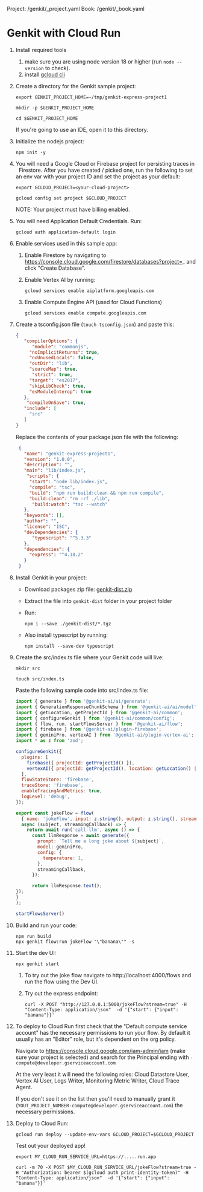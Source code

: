 Project: /genkit/_project.yaml
Book: /genkit/_book.yaml

# Genkit with Cloud Run

1.  Install required tools
    1.  make sure you are using node version 18 or higher (run `node --version`
        to check).
    1.  install [gcloud cli](https://cloud.google.com/sdk/docs/install)

1.  Create a directory for the Genkit sample project:

    ```posix-terminal
    export GENKIT_PROJECT_HOME=~/tmp/genkit-express-project1

    mkdir -p $GENKIT_PROJECT_HOME

    cd $GENKIT_PROJECT_HOME
    ```

    If you're going to use an IDE, open it to this directory.

1.  Initialize the nodejs project:

    ```posix-terminal
    npm init -y
    ```

1.  You will need a Google Cloud or Firebase project for persisting traces in
    Firestore. After you have created / picked one, run the following to set an
    env var with your project ID and set the project as your default:

    ```posix-terminal
    export GCLOUD_PROJECT=<your-cloud-project>

    gcloud config set project $GCLOUD_PROJECT
    ```

    NOTE: Your project must have billing enabled.

1.  You will need Application Default Credentials. Run:

    ```posix-terminal
    gcloud auth application-default login
    ```

1.  Enable services used in this sample app:

    1.  Enable Firestore by navigating to
        https://console.cloud.google.com/firestore/databases?project=_ and click
        "Create Database".

    1.  Enable Vertex AI by running:

        ```posix-terminal
        gcloud services enable aiplatform.googleapis.com
        ```

    1.  Enable Compute Engine API (used for Cloud Functions)

        ```posix-terminal
        gcloud services enable compute.googleapis.com
        ```

1.  Create a tsconfig.json file (`touch tsconfig.json`) and paste this:

    ```json
    {
       "compilerOptions": {
          "module": "commonjs",
         "noImplicitReturns": true,
         "noUnusedLocals": false,
         "outDir": "lib",
         "sourceMap": true,
          "strict": true,
         "target": "es2017",
         "skipLibCheck": true,
         "esModuleInterop": true
       },
        "compileOnSave": true,
       "include": [
         "src"
       ]
    }
    ```

    Replace the contents of your package.json file with the following:

    ```json
     {
       "name": "genkit-express-project1",
       "version": "1.0.0",
       "description": "",
       "main": "lib/index.js",
        "scripts": {
         "start": "node lib/index.js",
         "compile": "tsc",
         "build": "npm run build:clean && npm run compile",
         "build:clean": "rm -rf ./lib",
          "build:watch": "tsc --watch"
       },
       "keywords": [],
       "author": "",
       "license": "ISC",
       "devDependencies": {
          "typescript": "^5.3.3"
       },
       "dependencies": {
         "express": "^4.18.2"
       }
     }
    ```

1.  Install Genkit in your project:
    -   Download packages zip file:
        [genkit-dist.zip](https://bit.ly/genkit-dist)
    -   Extract the file into `genkit-dist` folder in your project folder
    -   Run:

        ```posix-terminal
        npm i --save ./genkit-dist/*.tgz
        ```
    -   Also install typescript by running:

        ```posix-terminal
        npm install --save-dev typescript
        ```

1.  Create the src/index.ts file where your Genkit code will live:

    ```posix-terminal
    mkdir src

    touch src/index.ts
    ```

    Paste the following sample code into src/index.ts file:

    ```javascript
    import { generate } from '@genkit-ai/ai/generate';
    import { GenerationResponseChunkSchema } from '@genkit-ai/ai/model';
    import { getLocation, getProjectId } from '@genkit-ai/common';
    import { configureGenkit } from '@genkit-ai/common/config';
    import { flow, run, startFlowsServer } from '@genkit-ai/flow';
    import { firebase } from '@genkit-ai/plugin-firebase';
    import { geminiPro, vertexAI } from '@genkit-ai/plugin-vertex-ai';
    import * as z from 'zod';

    configureGenkit({
      plugins: [
        firebase({ projectId: getProjectId() }),
        vertexAI({ projectId: getProjectId(), location: getLocation() || 'us-central1' }),
      ],
      flowStateStore: 'firebase',
      traceStore: 'firebase',
      enableTracingAndMetrics: true,
      logLevel: 'debug',
    });

    export const jokeFlow = flow(
      { name: 'jokeFlow', input: z.string(), output: z.string(), streamType: GenerationResponseChunkSchema },
      async (subject, streamingCallback) => {
        return await run('call-llm', async () => {
          const llmResponse = await generate({
            prompt: `Tell me a long joke about ${subject}`,
            model: geminiPro,
            config: {
              temperature: 1,
            },
            streamingCallback,
          });

          return llmResponse.text();
    });
    }
    );

    startFlowsServer()
    ```

1.  Build and run your code:

    ```posix-terminal
    npm run build
    npx genkit flow:run jokeFlow "\"banana\"" -s
    ```

1.  Start the dev UI:

    ```posix-terminal
    npx genkit start
    ```

    1.  To try out the joke flow navigate to http://localhost:4000/flows and run
        the flow using the Dev UI.

    1.  Try out the express endpoint:
    
        ```posix-terminal
        curl -X POST "http://127.0.0.1:5000/jokeFlow?stream=true" -H "Content-Type: application/json"  -d '{"start": {"input": "banana"}}'
        ```

1.  To deploy to Cloud Run first check that the "Default compute service
    account" has the necessary permissions to run your flow. By default it
    usually has an "Editor" role, but it's dependent on the org policy.

    Navigate to https://console.cloud.google.com/iam-admin/iam (make sure your
    project is selected) and search for the Principal ending with
    `-compute@developer.gserviceaccount.com`

    At the very least it will need the following roles: Cloud Datastore User,
    Vertex AI User, Logs Writer, Monitoring Metric Writer, Cloud Trace Agent.

    If you don't see it on the list then you'll need to manually grant it
    (`YOUT_PROJECT_NUMBER-compute@developer.gserviceaccount.com`) the necessary
    permissions.

1.  Deploy to Cloud Run:

    ```posix-terminal
    gcloud run deploy --update-env-vars GCLOUD_PROJECT=$GCLOUD_PROJECT
    ```

    Test out your deployed app!

    ```posix-terminal
    export MY_CLOUD_RUN_SERVICE_URL=https://.....run.app

    curl -m 70 -X POST $MY_CLOUD_RUN_SERVICE_URL/jokeFlow?stream=true -H "Authorization: bearer $(gcloud auth print-identity-token)" -H "Content-Type: application/json"  -d '{"start": {"input": "banana"}}'
    ```